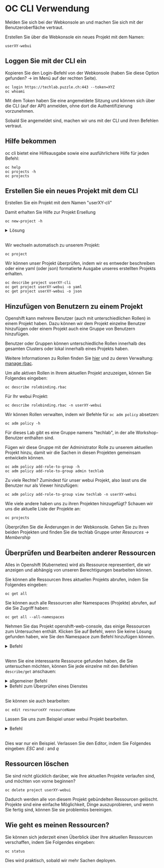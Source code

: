 # OC CLI Verwendung

Melden Sie sich bei der Webkonsole an und machen Sie sich mit der Benutzeroberfläche vertraut.

Erstellen Sie über die Webkonsole ein neues Projekt mit dem Namen:

    userXY-webui

## Loggen Sie mit der CLI ein

Kopieren Sie den Login-Befehl von der Webkonsole (haben Sie diese Option gefunden? -> im Menü auf der rechten Seite).

    oc login https://techlab.puzzle.ch:443 --token=XYZ
    oc whoami

Mit dem Token haben Sie eine angemeldete Sitzung und können sich über die CLI (auf der API) anmelden, ohne dort die Authentifizierung vorzunehmen.

Sobald Sie angemeldet sind, machen wir uns mit der CLI und ihren Befehlen vertraut.

## Hilfe bekommen

oc cli bietet eine Hilfeausgabe sowie eine ausführlichere Hilfe für jeden Befehl:

    oc help
    oc projects -h
    oc projects

## Erstellen Sie ein neues Projekt mit dem CLI

Erstellen Sie ein Projekt mit dem Namen "userXY-cli"

Damit erhalten Sie Hilfe zur Projekt Ersellung

    oc new-project -h

<details><summary>Lösung</summary>oc new-project userXY-cli</details><br/>

Wir wechseln automatisch zu unserem Projekt:

    oc project

Wir können unser Projekt überprüfen, indem wir es entweder beschreiben oder eine yaml (oder json) formatierte Ausgabe unseres erstellten Projekts erhalten.

    oc describe project userXY-cli
    oc get project userXY-webui -o yaml
    oc get project userXY-webui -o json

## Hinzufügen von Benutzern zu einem Projekt

Openshift kann mehrere Benutzer (auch mit unterschiedlichen Rollen) in einem Projekt haben. Dazu können wir dem Projekt einzelne Benutzer hinzufügen oder einem Projekt auch eine Gruppe von Benutzern hinzufügen.

Benutzer oder Gruppen können unterschiedliche Rollen innerhalb des gesamten Clusters oder lokal innerhalb eines Projekts haben.

Weitere Informationen zu Rollen finden Sie [hier](https://docs.openshift.com/container-platform/3.11/architecture/additional_concepts/authorization.html#roles) und zu deren Verwaltung: [manage rbac](https://docs.openshift.com/container-platform/3.11/admin_guide/manage_rbac.html).

Um alle aktiven Rollen in Ihrem aktuellen Projekt anzuzeigen, können Sie Folgendes eingeben:

    oc describe rolebinding.rbac

Für Ihr webui Projekt:

    oc describe rolebinding.rbac -n userXY-webui

Wir können Rollen verwalten, indem wir Befehle für `oc adm policy` absetzen:

    oc adm policy -h

Für dieses Lab gibt es eine Gruppe namens "techlab", in der alle Workshop-Benutzer enthalten sind.

Fügen wir diese Gruppe mit der Administrator Rolle zu unserem aktuellen Projekt hinzu, damit wir die Sachen in diesen Projekten gemeinsam entwickeln können.

    oc adm policy add-role-to-group -h
    oc adm policy add-role-to-group admin techlab

Zu viele Rechte? Zumindest für unser webui Projekt, also lasst uns die Benutzer nur als Viewer hinzufügen:

    oc adm policy add-role-to-group view techlab -n userXY-webui

Wie viele andere haben uns zu ihren Projekten hinzugefügt? Schauen wir uns die aktuelle Liste der Projekte an:

    oc projects

Überprüfen Sie die Änderungen in der Webkonsole. Gehen Sie zu Ihren beiden Projekten und finden Sie die techlab Gruppe unter *Resources -> Membership*

## Überprüfen und Bearbeiten anderer Ressourcen

Alles in Openshift (Kubernetes) wird als Ressource representiert, die wir anzeigen und abhängig von unseren Berechtigungen bearbeiten können.

Sie können alle Ressourcen Ihres aktuellen Projekts abrufen, indem Sie Folgendes eingeben:

    oc get all

Sie können auch alle Ressourcen aller Namespaces (Projekte) abrufen, auf die Sie Zugriff haben:

    oc get all --all-namespaces

Nehmen Sie das Projekt openshift-web-console, das einige Ressourcen zum Untersuchen enthält.
Klicken Sie auf Befehl, wenn Sie keine Lösung gefunden haben, wie Sie den Namespace zum Befehl hinzufügen können.

<details><summary>Befehl</summary>oc get all -n openshift-web-console</details><br/>

Wenn Sie eine interessante Ressource gefunden haben, die Sie untersuchen möchten, können Sie jede einzelne mit den Befehlen `describe/get` anschauen:

<details><summary>allgemeiner Befehl</summary>oc describe resrourceXY resourceName -n openshift-web-console</details>
<details><summary>Befehl zum Überprüfen eines Dienstes</summary>oc describe service webconsole -n openshift-web-console</details><br/>

Sie können sie auch bearbeiten:

    oc edit resrourceXY resourceName

Lassen Sie uns zum Beispiel unser webui Projekt bearbeiten.
<details><summary>Befehl</summary>oc edit project userXY-webui</details><br/>

Dies war nur ein Beispiel. Verlassen Sie den Editor, indem Sie Folgendes eingeben: *ESC* and *:* and *q*

## Ressourcen löschen

Sie sind nicht glücklich darüber, wie Ihre aktuellen Projekte verlaufen sind, und möchten von vorne beginnen?

    oc delete project userXY-webui

Dadurch werden alle von diesem Projekt gebündelten Ressourcen gelöscht. Projekte sind eine einfache Möglichkeit, Dinge auszuprobieren, und wenn Sie fertig sind, können Sie sie problemlos bereinigen.

## Wie geht es meinen Ressourcen?

Sie können sich jederzeit einen Überblick über Ihre aktuellen Ressourcen verschaffen, indem Sie Folgendes eingeben:

    oc status

Dies wird praktisch, sobald wir mehr Sachen deployen.
